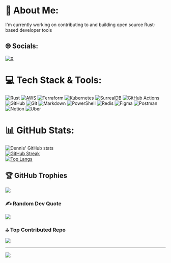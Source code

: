 # 💫 About Me:
I'm currently working on contributing to and building open source Rust-based developer tools


## 🌐 Socials:
[![X](https://img.shields.io/badge/X-black.svg?logo=X&logoColor=white)](https://x.com/https://x.com/officialdennisn)

# 💻 Tech Stack & Tools:
![Rust](https://img.shields.io/badge/rust-%23000000.svg?style=plastic&logo=rust&logoColor=white) ![AWS](https://img.shields.io/badge/AWS-%23FF9900.svg?style=plastic&logo=amazon-aws&logoColor=white) ![Terraform](https://img.shields.io/badge/terraform-%235835CC.svg?style=plastic&logo=terraform&logoColor=white) ![Kubernetes](https://img.shields.io/badge/kubernetes-%23326ce5.svg?style=plastic&logo=kubernetes&logoColor=white) ![SurrealDB](https://img.shields.io/badge/SurrealDB-FF00A0?style=plastic&logo=surrealdb&logoColor=white) ![GitHub Actions](https://img.shields.io/badge/github%20actions-%232671E5.svg?style=plastic&logo=githubactions&logoColor=white) ![GitHub](https://img.shields.io/badge/github-%23121011.svg?style=plastic&logo=github&logoColor=white) ![Git](https://img.shields.io/badge/git-%23F05033.svg?style=plastic&logo=git&logoColor=white) ![Markdown](https://img.shields.io/badge/markdown-%23000000.svg?style=plastic&logo=markdown&logoColor=white) ![PowerShell](https://img.shields.io/badge/PowerShell-%235391FE.svg?style=plastic&logo=powershell&logoColor=white) ![Redis](https://img.shields.io/badge/redis-%23DD0031.svg?style=plastic&logo=redis&logoColor=white) ![Figma](https://img.shields.io/badge/figma-%23F24E1E.svg?style=plastic&logo=figma&logoColor=white) ![Postman](https://img.shields.io/badge/Postman-FF6C37?style=plastic&logo=postman&logoColor=white) ![Notion](https://img.shields.io/badge/Notion-%23000000.svg?style=plastic&logo=notion&logoColor=white) ![Uber](https://img.shields.io/badge/Uber-%23000000.svg?style=plastic&logo=Uber&logoColor=white)

# 📊 GitHub Stats:
![Dennis' GitHub stats](https://github-readme-stats.vercel.app/api?username=DennisN22042003&show=reviews,discussions_started,discussions_answered,prs_merged,prs_merged_percentage&theme=dark&hide_border=false&include_all_commits=true&count_private=true)</br>
[![GitHub Streak](https://streak-stats.demolab.com?user=DennisN22042003&theme=dark)](https://git.io/streak-stats)</br>
[![Top Langs](https://github-readme-stats.vercel.app/api/top-langs/?username=DennisN22042003&theme=dark&hide_border=false&include_all_commits=true&count_private=true&layout=compact)](https://github.com/anuraghazra/github-readme-stats)</br>

## 🏆 GitHub Trophies
![](https://github-profile-trophy.vercel.app/?username=DennisN22042003&theme=dark&no-frame=false&no-bg=false&margin-w=4)

### ✍️ Random Dev Quote
![](https://quotes-github-readme.vercel.app/api?type=horizontal&theme=dark)

### 🔝 Top Contributed Repo
![](https://github-contributor-stats.vercel.app/api?username=DennisN22042003&limit=5&theme=dark&combine_all_yearly_contributions=true)

---
[![](https://visitcount.itsvg.in/api?id=DennisN22042003&icon=0&color=0)](https://visitcount.itsvg.in)

<!-- Proudly created with GPRM ( https://gprm.itsvg.in ) -->
